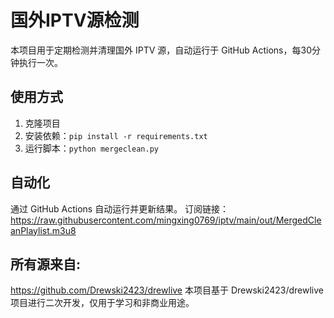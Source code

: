 # 国外IPTV源检测

本项目用于定期检测并清理国外 IPTV 源，自动运行于 GitHub Actions，每30分钟执行一次。

## 使用方式

1. 克隆项目
2. 安装依赖：`pip install -r requirements.txt`
3. 运行脚本：`python mergeclean.py`



## 自动化

通过 GitHub Actions 自动运行并更新结果。
订阅链接：
https://raw.githubusercontent.com/mingxing0769/iptv/main/out/MergedCleanPlaylist.m3u8

## 所有源来自:

https://github.com/Drewski2423/drewlive
本项目基于 Drewski2423/drewlive 项目进行二次开发，仅用于学习和非商业用途。


